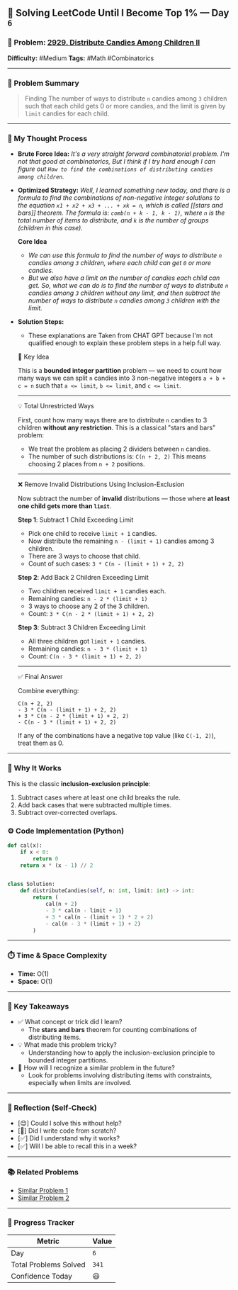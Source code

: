 ## 🧠 Solving LeetCode Until I Become Top 1% — Day `6`

### 🔹 Problem: [2929. Distribute Candies Among Children II](https://leetcode.com/problems/distribute-candies-among-children-ii/description/?envType=daily-question&envId=2025-06-01)

**Difficulty:** #Medium
**Tags:** #Math #Combinatorics

---

### 📝 Problem Summary

> Finding The number of ways to distribute `n` candies among `3` children such that each child gets 0 or more candies, and the limit is given by `limit` candies for each child.

---

### 🧠 My Thought Process

- **Brute Force Idea:**
  _It's a very straight forward combinatorial problem. I'm not that good at combinatorics, But I think if I try hard enough I can figure out `How to find the combinations of distributing candies among children`._

- **Optimized Strategy:**
  _Well, I learned something new today, and thare is a formula to find the combinations of non-negative integer solutions to the equation `x1 + x2 + x3 + ... + xk = n`, which is called [[stars and bars]] theorem. The formula is: `comb(n + k - 1, k - 1)`, where `n` is the total number of items to distribute, and `k` is the number of groups (children in this case)._

  **Core Idea**

  - _We can use this formula to find the number of ways to distribute `n` candies among `3` children, where each child can get `0` or more candies._
  - _But we also have a limit on the number of candies each child can get. So, what we can do is to find the number of ways to distribute `n` candies among `3` children without any limit, and then subtract the number of ways to distribute `n` candies among `3` children with the limit._

- **Solution Steps:**

  - These explanations are Taken from CHAT GPT because I'm not qualified enough to explain these problem steps in a help full way.

  🧠 Key Idea

  This is a **bounded integer partition** problem — we need to count how many ways we can split `n` candies into 3 non-negative integers `a + b + c = n` such that `a <= limit`, `b <= limit`, and `c <= limit`.

  ***

  💡 Total Unrestricted Ways

  First, count how many ways there are to distribute `n` candies to 3 children **without any restriction**. This is a classical "stars and bars" problem:

  - We treat the problem as placing 2 dividers between `n` candies.
  - The number of such distributions is:
    `C(n + 2, 2)`
    This means choosing 2 places from `n + 2` positions.

  ***

  ❌ Remove Invalid Distributions Using Inclusion-Exclusion

  Now subtract the number of **invalid** distributions — those where **at least one child gets more than `limit`**.

  **Step 1**: Subtract 1 Child Exceeding Limit

  - Pick one child to receive `limit + 1` candies.
  - Now distribute the remaining `n - (limit + 1)` candies among 3 children.
  - There are 3 ways to choose that child.
  - Count of such cases:
    `3 * C(n - (limit + 1) + 2, 2)`

  **Step 2**: Add Back 2 Children Exceeding Limit

  - Two children received `limit + 1` candies each.
  - Remaining candies: `n - 2 * (limit + 1)`
  - 3 ways to choose any 2 of the 3 children.
  - Count:
    `3 * C(n - 2 * (limit + 1) + 2, 2)`

  **Step 3**: Subtract 3 Children Exceeding Limit

  - All three children got `limit + 1` candies.
  - Remaining candies: `n - 3 * (limit + 1)`
  - Count:
    `C(n - 3 * (limit + 1) + 2, 2)`

  ***

  ✅ Final Answer

  Combine everything:

  ```
  C(n + 2, 2)
  - 3 * C(n - (limit + 1) + 2, 2)
  + 3 * C(n - 2 * (limit + 1) + 2, 2)
  - C(n - 3 * (limit + 1) + 2, 2)
  ```

  If any of the combinations have a negative top value (like `C(-1, 2)`), treat them as 0.

---

### 🚀 Why It Works

This is the classic **inclusion-exclusion principle**:

1. Subtract cases where at least one child breaks the rule.
2. Add back cases that were subtracted multiple times.
3. Subtract over-corrected overlaps.

### ⚙️ Code Implementation (Python)

```python
def cal(x):
    if x < 0:
        return 0
    return x * (x - 1) // 2


class Solution:
    def distributeCandies(self, n: int, limit: int) -> int:
        return (
            cal(n + 2)
            - 3 * cal(n - limit + 1)
            + 3 * cal(n - (limit + 1) * 2 + 2)
            - cal(n - 3 * (limit + 1) + 2)
        )
```

---

### ⏱️ Time & Space Complexity

- **Time:** O(1)
- **Space:** O(1)

---

### 🧩 Key Takeaways

- ✅ What concept or trick did I learn?
  - The **stars and bars** theorem for counting combinations of distributing items.
- 💡 What made this problem tricky?
  - Understanding how to apply the inclusion-exclusion principle to bounded integer partitions.
- 💭 How will I recognize a similar problem in the future?
  - Look for problems involving distributing items with constraints, especially when limits are involved.

---

### 🔁 Reflection (Self-Check)

- [😊] Could I solve this without help?
- [🫠] Did I write code from scratch?
- [✅] Did I understand why it works?
- [✅] Will I be able to recall this in a week?

---

### 📚 Related Problems

- [Similar Problem 1](#)
- [Similar Problem 2](#)

---

### 🚀 Progress Tracker

| Metric                | Value |
| --------------------- | ----- |
| Day                   | `6`   |
| Total Problems Solved | `341` |
| Confidence Today      | 😃    |
